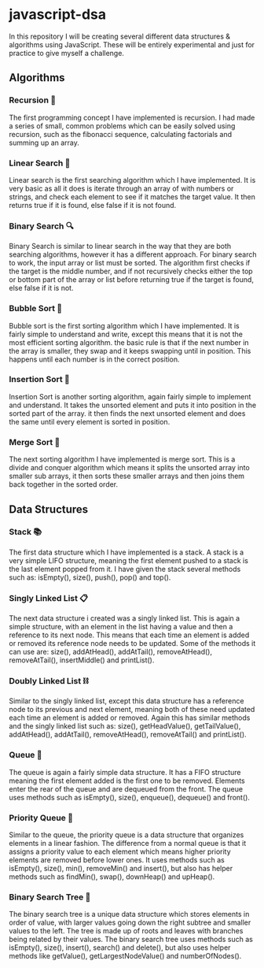# javascript-dsa

In this repository I will be creating several different data structures & algorithms using JavaScript. These will be entirely experimental and just for practice to give myself a challenge.

## Algorithms

### Recursion 🔁

The first programming concept I have implemented is recursion. I had made a series of small, common problems which can be easily solved using recursion, such as the fibonacci sequence, calculating factorials and summing up an array.

### Linear Search 🔎

Linear search is the first searching algorithm which I have implemented. It is very basic as all it does is iterate through an array of with numbers or strings, and check each element to see if it matches the target value. It then returns true if it is found, else false if it is not found.

### Binary Search 🔍

Binary Search is similar to linear search in the way that they are both searching algorithms, however it has a different approach. For binary search to work, the input array or list must be sorted. The algorithm first checks if the target is the middle number, and if not recursively checks either the top or bottom part of the array or list before returning true if the target is found, else false if it is not.

### Bubble Sort 🫧

Bubble sort is the first sorting algorithm which I have implemented. It is fairly simple to understand and write, except this means that it is not the most efficient sorting algorithm. the basic rule is that if the next number in the array is smaller, they swap and it keeps swapping until in position. This happens until each number is in the correct position.

### Insertion Sort 📲

Insertion Sort is another sorting algorithm, again fairly simple to implement and understand. It takes the unsorted element and puts it into position in the sorted part of the array. it then finds the next unsorted element and does the same until every element is sorted in position.

### Merge Sort 🔗

The next sorting algorithm I have implemented is merge sort. This is a divide and conquer algorithm which means it splits the unsorted array into smaller sub arrays, it then sorts these smaller arrays and then joins them back together in the sorted order.

## Data Structures

### Stack 📚

The first data structure which I have implemented is a stack. A stack is a very simple LIFO structure, meaning the first element pushed to a stack is the last element popped from it. I have given the stack several methods such as: isEmpty(), size(), push(), pop() and top().

### Singly Linked List 📋

The next data structure i created was a singly linked list. This is again a simple structure, with an element in the list having a value and then a reference to its next node. This means that each time an element is added or removed its reference node needs to be updated. Some of the methods it can use are: size(), addAtHead(), addAtTail(), removeAtHead(), removeAtTail(), insertMiddle() and printList().

### Doubly Linked List ⛓️

Similar to the singly linked list, except this data structure has a reference node to its previous and next element, meaning both of these need updated each time an element is added or removed. Again this has similar methods and the singly linked list such as: size(), getHeadValue(), getTailValue(), addAtHead(), addAtTail(), removeAtHead(), removeAtTail() and printList().

### Queue 👥

The queue is again a fairly simple data structure. It has a FIFO structure meaning the first element added is the first one to be removed. Elements enter the rear of the queue and are dequeued from the front. The queue uses methods such as isEmpty(), size(), enqueue(), dequeue() and front().

### Priority Queue 🥇

Similar to the queue, the priority queue is a data structure that organizes elements in a linear fashion. The difference from a normal queue is that it assigns a priority value to each element which means higher priority elements are removed before lower ones. It uses methods such as isEmpty(), size(), min(), removeMin() and insert(), but also has helper methods such as findMin(), swap(), downHeap() and upHeap().

### Binary Search Tree 🌳

The binary search tree is a unique data structure which stores elements in order of value, with larger values going down the right subtree and smaller values to the left. The tree is made up of roots and leaves with branches being related by their values. The binary search tree uses methods such as isEmpty(), size(), insert(), search() and delete(), but also uses helper methods like getValue(), getLargestNodeValue() and numberOfNodes().
